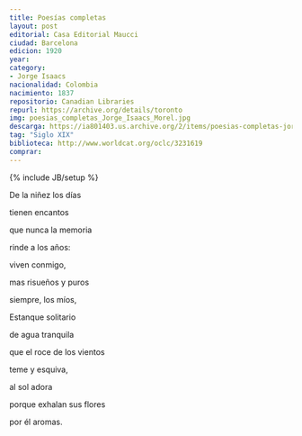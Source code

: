 ```yaml
---
title: Poesías completas
layout: post
editorial: Casa Editorial Maucci
ciudad: Barcelona
edicion: 1920
year: 
category:
- Jorge Isaacs
nacionalidad: Colombia
nacimiento: 1837
repositorio: Canadian Libraries
repurl: https://archive.org/details/toronto
img: poesias_completas_Jorge_Isaacs_Morel.jpg
descarga: https://ia801403.us.archive.org/2/items/poesias-completas-jorge-isaacs/Poesias%20completas%20-%20Jorge%20Isaacs.pdf
tag: "Siglo XIX"
biblioteca: http://www.worldcat.org/oclc/3231619
comprar: 
---
```

{% include JB/setup %}
 
De la niñez los días
 
tienen encantos
 
que nunca la memoria
 
rinde a los años:
 
viven conmigo,
 
mas risueños y puros
 
siempre, los míos,
 
Estanque solitario
 
de agua tranquila
 
que el roce de los vientos
 
teme y esquiva,
 
al sol adora
 
porque exhalan sus flores
 
por él aromas.
